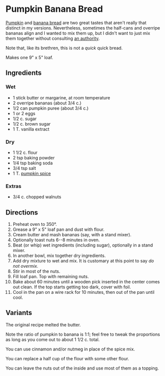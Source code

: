 [KitchenAid]: ../indices/kitchenAid.html

# Pumpkin Banana Bread

[Pumpkin](../quick-bread/squashBread.md) and [banana bread](../quick-bread/applesauceBananaBread.md) are two great tastes that aren't really that distinct in my versions.  Nevertheless, sometimes the half-cans and overripe bananas align and I wanted to mix them up, but I didn't want to just mix them together without consulting [an authority](https://www.thekitchn.com/pumpkin-banana-bread-recipe-23214749).

Note that, like its brethren, this is not a *quick* quick bread.

Makes one 9" x 5" loaf.

## Ingredients

### Wet

* 1 stick butter or margarine, at room temperature
* 2 overripe bananas (about 3/4 c.)
* 1/2 can pumpkin puree (about 3/4 c.)
* 1 or 2 eggs
* 1/2 c. sugar
* 1/2 c. brown sugar
* 1 T. vanilla extract

### Dry

* 1 1/2 c. flour
* 2 tsp baking powder
* 1/4 tsp baking soda
* 3/4 tsp salt
* 1 T. [pumpkin spice](../appetizers/pumpkinSpice.md)

### Extras

* 3/4 c. chopped walnuts

## Directions

1. Preheat oven to 350°.
2. Grease a 9" x 5" loaf pan and dust with flour.
3. Cream butter and mash bananas (say, with a stand mixer).
4. Optionally toast nuts 6--8 minutes in oven.
5. Beat (or whip) wet ingredients (including sugar), optionally in a stand mixer.
6. In another bowl, mix together dry ingredients.
7. Add dry mixture to wet and mix.  It is customary at this point to say *do not overmix*.
8. Stir in most of the nuts.
9. Fill loaf pan.  Top with remaining nuts.
10. Bake about 60 minutes until a wooden pick inserted in the center comes out clean.  If the top starts getting too dark, cover with foil.
11. Cool in the pan on a wire rack for 10 minutes, then out of the pan until cool.

## Variants

The original recipe melted the butter.

Note the ratio of pumpkin to banana is 1:1; feel free to tweak the proportions as long as you come out to about 1 1/2 c. total.

You can use cinnamon and/or nutmeg in place of the spice mix.

You can replace a half cup of the flour with some other flour.

You can leave the nuts out of the inside and use most of them as a topping.
